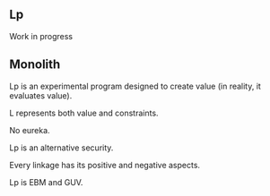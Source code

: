 ## Lp
Work in progress



## Monolith

Lp is an experimental program designed to create value (in reality, it evaluates value).

L represents both value and constraints.

No eureka.

Lp is an alternative security.

Every linkage has its positive and negative aspects.

Lp is EBM and GUV.

